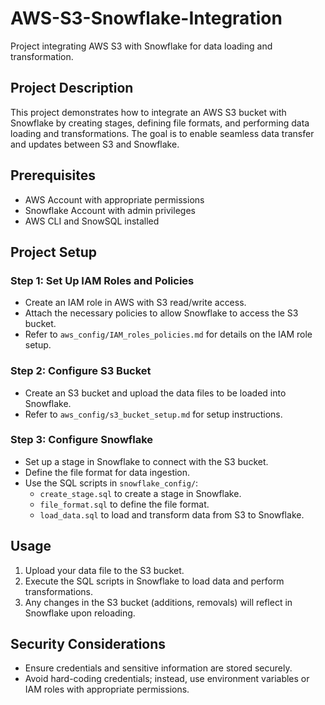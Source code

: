 # AWS-S3-Snowflake-Integration
Project integrating AWS S3 with Snowflake for data loading and transformation.


## Project Description
This project demonstrates how to integrate an AWS S3 bucket with Snowflake by creating stages, defining file formats, and performing data loading and transformations. The goal is to enable seamless data transfer and updates between S3 and Snowflake.

## Prerequisites
- AWS Account with appropriate permissions
- Snowflake Account with admin privileges
- AWS CLI and SnowSQL installed

## Project Setup

### Step 1: Set Up IAM Roles and Policies
- Create an IAM role in AWS with S3 read/write access.
- Attach the necessary policies to allow Snowflake to access the S3 bucket.
- Refer to `aws_config/IAM_roles_policies.md` for details on the IAM role setup.

### Step 2: Configure S3 Bucket
- Create an S3 bucket and upload the data files to be loaded into Snowflake.
- Refer to `aws_config/s3_bucket_setup.md` for setup instructions.

### Step 3: Configure Snowflake
- Set up a stage in Snowflake to connect with the S3 bucket.
- Define the file format for data ingestion.
- Use the SQL scripts in `snowflake_config/`:
  - `create_stage.sql` to create a stage in Snowflake.
  - `file_format.sql` to define the file format.
  - `load_data.sql` to load and transform data from S3 to Snowflake.

## Usage
1. Upload your data file to the S3 bucket.
2. Execute the SQL scripts in Snowflake to load data and perform transformations.
3. Any changes in the S3 bucket (additions, removals) will reflect in Snowflake upon reloading.

## Security Considerations
- Ensure credentials and sensitive information are stored securely.
- Avoid hard-coding credentials; instead, use environment variables or IAM roles with appropriate permissions.

